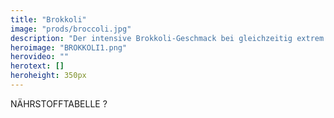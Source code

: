```yaml
---
title: "Brokkoli"
image: "prods/broccoli.jpg"
description: "Der intensive Brokkoli-Geschmack bei gleichzeitig extrem zarter Textur basiert auf der hohen Konzentration an Antioxidantien, Proteinen sowie Kalium, Natrium und Kalzium."
heroimage: "BROKKOLI1.png"
herovideo: ""
herotext: []
heroheight: 350px
---
```

 <!--
Brokkoli-Jungpflanzen haben eine frische, sehr leichte Schärfe. Brokkoli-Jungpflanzen haben im Vergleich zu Brokkoligemüse 50 x mehr Senföl und Schwefelverbindungen (die so genannten Glucosinolate). Sie enthalten reichlich Mineralstoffe (Chrom, Eisen, Fluorid, Jod, Kalium, Kalzium, Kupfer, Mangan, Magnesium Natrium, Phosphor und Zink), die Vitamine B1, B2, B3, B6, C, E, K und Provitamin A sowie die wertvollen sekundären Pflanzenstoffe: Flavonoide, Isoflavonoide, Glucosinolate, Polyphenole, Senföle und Carotin. -->

NÄHRSTOFFTABELLE ?
